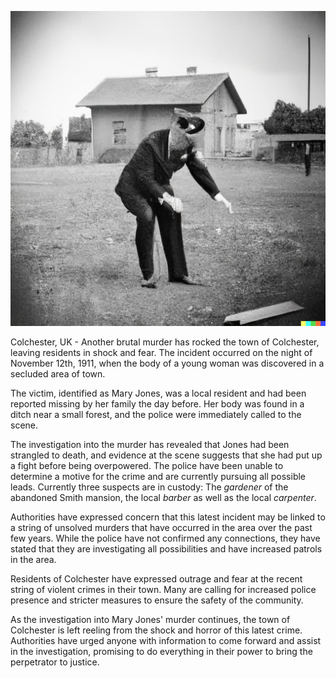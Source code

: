![Image of police at the crime scene](./image.jpg)

Colchester, UK - Another brutal murder has rocked the town of Colchester, leaving residents in shock and fear. The incident occurred on the night of November 12th, 1911, when the body of a young woman was discovered in a secluded area of town.

The victim, identified as Mary Jones, was a local resident and had been reported missing by her family the day before. Her body was found in a ditch near a small forest, and the police were immediately called to the scene.

The investigation into the murder has revealed that Jones had been strangled to death, and evidence at the scene suggests that she had put up a fight before being overpowered. The police have been unable to determine a motive for the crime and are currently pursuing all possible leads. Currently three suspects are in custody: The *gardener* of the abandoned Smith mansion, the local *barber* as well as the local *carpenter*.

Authorities have expressed concern that this latest incident may be linked to a string of unsolved murders that have occurred in the area over the past few years. While the police have not confirmed any connections, they have stated that they are investigating all possibilities and have increased patrols in the area.

Residents of Colchester have expressed outrage and fear at the recent string of violent crimes in their town. Many are calling for increased police presence and stricter measures to ensure the safety of the community.

As the investigation into Mary Jones' murder continues, the town of Colchester is left reeling from the shock and horror of this latest crime. Authorities have urged anyone with information to come forward and assist in the investigation, promising to do everything in their power to bring the perpetrator to justice.